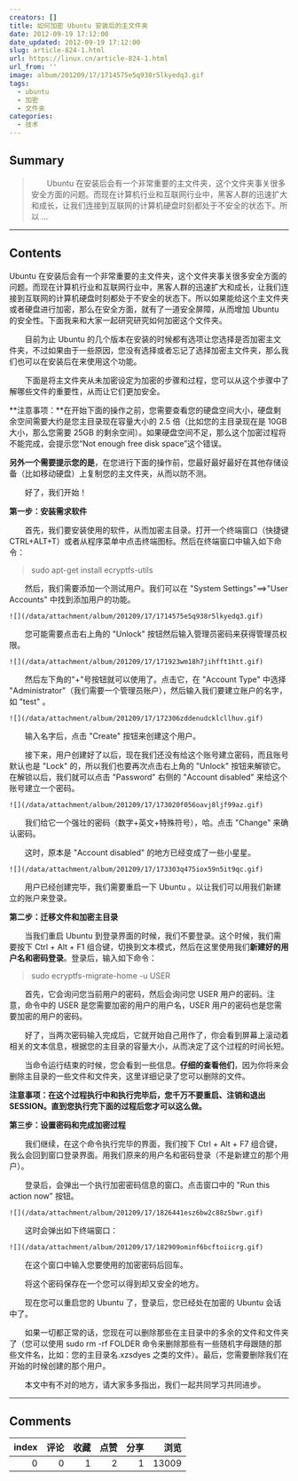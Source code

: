 ```yaml
---
creators: []
title: 如何加密 Ubuntu 安装后的主文件夹
date: 2012-09-19 17:12:00
date_updated: 2012-09-19 17:12:00
slug: article-824-1.html
url: https://linux.cn/article-824-1.html
url_from: ''
image: album/201209/17/1714575e5q938r5lkyedq3.gif
tags:
  - ubuntu
  - 加密
  - 文件夹
categories:
  - 技术
---
```


## Summary

> 　　Ubuntu 在安装后会有一个非常重要的主文件夹，这个文件夹事关很多安全方面的问题。而现在计算机行业和互联网行业中，黑客人群的迅速扩大和成长，让我们连接到互联网的计算机硬盘时刻都处于不安全的状态下。所以  ...

***

<!-- more -->

## Contents

Ubuntu 在安装后会有一个非常重要的主文件夹，这个文件夹事关很多安全方面的问题。而现在计算机行业和互联网行业中，黑客人群的迅速扩大和成长，让我们连接到互联网的计算机硬盘时刻都处于不安全的状态下。所以如果能给这个主文件夹或者硬盘进行加密，那么在安全方面，就有了一道安全屏障，从而增加 Ubuntu 的安全性。下面我来和大家一起研究研究如何加密这个文件夹。

　　目前为止 Ubuntu 的几个版本在安装的时候都有选项让您选择是否加密主文件夹，不过如果由于一些原因，您没有选择或者忘记了选择加密主文件夹，那么我们也可以在安装后在来使用这个功能。

　　下面是将主文件夹从未加密设定为加密的步骤和过程，您可以从这个步骤中了解哪些文件的重要性，从而让它们更加安全。

**注意事项：**在开始下面的操作之前，您需要查看您的硬盘空间大小，硬盘剩余空间需要大约是您主目录现在容量大小的 2.5 倍（比如您的主目录现在是 10GB 大小，那么您需要 25GB 的剩余空间）。如果硬盘空间不足，那么这个加密过程将不能完成，会提示您“Not enough free disk space”这个错误。

**另外一个需要提示您的是**，在您进行下面的操作前，您最好最好最好在其他存储设备（比如移动硬盘）上复制您的主文件夹，从而以防不测。

　　好了，我们开始！

**第一步：安装需求软件**

　　首先，我们要安装使用的软件，从而加密主目录。打开一个终端窗口（快捷键CTRL+ALT+T）或者从程序菜单中点击终端图标。然后在终端窗口中输入如下命令：

> 
> sudo apt-get install ecryptfs-utils
> 
> 
> 

　　然后，我们需要添加一个测试用户。我们可以在 "System Settings"==>"User Accounts" 中找到添加用户的功能。

`![](/data/attachment/album/201209/17/1714575e5q938r5lkyedq3.gif)`

　　您可能需要点击右上角的 "Unlock" 按钮然后输入管理员密码来获得管理员权限。

`![](/data/attachment/album/201209/17/171923wm18h7jihfft1htt.gif)`

　　然后左下角的"+"号按钮就可以使用了。点击它，在 "Account Type" 中选择 "Administrator"（我们需要一个管理员账户），然后输入我们要建立账户的名字，如 "test" 。

`![](/data/attachment/album/201209/17/172306zddenudcklcllhuv.gif)`

　　输入名字后，点击 "Create" 按钮来创建这个用户。

　　接下来，用户创建好了以后，现在我们还没有给这个账号建立密码，而且账号默认也是 "Lock" 的，所以我们也要再次点击右上角的 "Unlock" 按钮来解锁它。在解锁以后，我们就可以点击 "Password" 右侧的 "Account disabled" 来给这个账号建立一个密码。

`![](/data/attachment/album/201209/17/173020f056oavj8ljf99az.gif)`

　　我们给它一个强壮的密码（数字+英文+特殊符号），哈。点击 "Change" 来确认密码。

　　这时，原本是 "Account disabled" 的地方已经变成了一些小星星。

`![](/data/attachment/album/201209/17/173303q475iox59n5it9qc.gif)`

　　用户已经创建完毕，我们需要重启一下 Ubuntu 。以让我们可以用我们新建立的账户来登录。

**第二步：迁移文件和加密主目录**

　　当我们重启 Ubuntu 到登录界面的时候，我们不要登录。这个时候，我们需要按下 Ctrl + Alt + F1 组合键，切换到文本模式，然后在这里使用我们**新建好的用户名和密码登录**。登录后，输入如下命令：

> 
> sudo ecryptfs-migrate-home -u USER
> 
> 
> 

　　首先，它会询问您当前用户的密码，然后会询问您 USER 用户的密码。注意，命令中的 USER 是您需要加密的用户的用户名，USER 用户的密码也是您需要加密的用户的密码。

　　好了，当两次密码输入完成后，它就开始自己用作了，你会看到屏幕上滚动着相关的文本信息，根据您的主目录的容量大小，从而决定了这个过程的时间长短。

　　当命令运行结束的时候，您会看到一些信息。**仔细的查看他们**，因为你将来会删除主目录的一些文件和文件夹，这里详细记录了您可以删除的文件。

**注意事项：在这个过程执行中和执行完毕后，您千万不要重启、注销和退出SESSION。直到您执行完下面的过程后您才可以这么做。**

**第三步：设置密码和完成加密过程**

　　我们继续，在这个命令执行完毕的界面，我们按下 Ctrl + Alt + F7 组合键，我么会回到窗口登录界面。用我们原来的用户名和密码登录（不是新建立的那个用户）。

　　登录后，会弹出一个执行加密密码信息的窗口。点击窗口中的 "Run this action now" 按钮。

`![](/data/attachment/album/201209/17/1826441esz6bw2c88z5bwr.gif)`

　　这时会弹出如下终端窗口：

`![](/data/attachment/album/201209/17/182909ominf6bcftoiicrg.gif)`

　　在这个窗口中输入您要使用的加密密码后回车。

　　将这个密码保存在一个您可以得到却又安全的地方。

　　现在您可以重启您的 Ubuntu 了，登录后，您已经处在加密的 Ubuntu 会话中了。

　　如果一切都正常的话，您现在可以删除那些在主目录中的多余的文件和文件夹了（您可以使用 sudo rm -rf FOLDER 命令来删除那些有一些随机字母跟随的那些文件名，比如：您的主目录名.xzsdyes 之类的文件）。最后，您需要删除我们在开始的时候创建的那个用户。

　　本文中有不对的地方，请大家多多指出，我们一起共同学习共同进步。

***

## Comments


|   index |   评论 |   收藏 |   点赞 |   分享 |   浏览 |
|--------:|-------:|-------:|-------:|-------:|-------:|
|       0 |      0 |      1 |      2 |      1 |  13009 |

